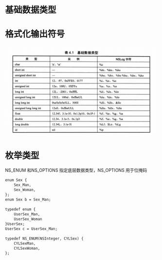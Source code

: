 # 基础数据类型

# 格式化输出符号
![](image/format.png "格式化输出")

# 枚举类型
NS_ENUM 和NS_OPTIONS 指定底层数据类型，NS_OPTIONS 用于位掩码
```
enum Sex {
    Sex_Man,
    Sex_Woman,
};
enum Sex b = Sex_Man;

typedef enum {
    UserSex_Man,
    UserSex_Woman
}UserSex;
UserSex c = UserSex_Man;

typedef NS_ENUM(NSInteger, CYLSex) {
    CYLSexMan,
    CYLSexWoman,
};
 

